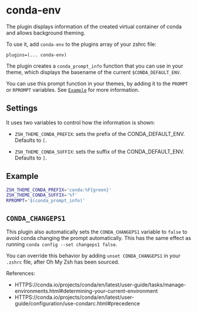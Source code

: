 # conda-env

The plugin displays information of the created virtual container of conda and
allows background theming.

To use it, add `conda-env` to the plugins array of your zshrc file:

```
plugins=(... conda-env)
```

The plugin creates a `conda_prompt_info` function that you can use in your
theme, which displays the basename of the current `$CONDA_DEFAULT_ENV`.

You can use this prompt function in your themes, by adding it to the `PROMPT` or
`RPROMPT` variables. See [`Example`](#example) for more information.

## Settings

It uses two variables to control how the information is shown:

-   `ZSH_THEME_CONDA_PREFIX`: sets the prefix of the CONDA_DEFAULT_ENV. Defaults
    to `[`.

-   `ZSH_THEME_CONDA_SUFFIX`: sets the suffix of the CONDA_DEFAULT_ENV. Defaults
    to `]`.

## Example

```sh
ZSH_THEME_CONDA_PREFIX='conda:%F{green}'
ZSH_THEME_CONDA_SUFFIX='%f'
RPROMPT='$(conda_prompt_info)'
```

## `CONDA_CHANGEPS1`

This plugin also automatically sets the `CONDA_CHANGEPS1` variable to `false` to
avoid conda changing the prompt automatically. This has the same effect as
running `conda config --set changeps1 false`.

You can override this behavior by adding `unset CONDA_CHANGEPS1` in your
`.zshrc` file, after Oh My Zsh has been sourced.

References:

-   HTTPS://conda.io/projects/conda/en/latest/user-guide/tasks/manage-environments.html#determining-your-current-environment
-   HTTPS://conda.io/projects/conda/en/latest/user-guide/configuration/use-condarc.html#precedence
